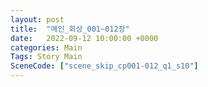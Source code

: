 ```yaml
---
layout: post
title:  "메인_회상_001~012장"
date:   2022-09-12 10:00:00 +0000
categories: Main
Tags: Story Main
SceneCode: ["scene_skip_cp001-012_q1_s10"]
---
```


